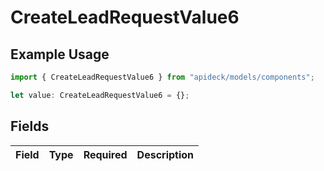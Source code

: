 # CreateLeadRequestValue6

## Example Usage

```typescript
import { CreateLeadRequestValue6 } from "apideck/models/components";

let value: CreateLeadRequestValue6 = {};
```

## Fields

| Field       | Type        | Required    | Description |
| ----------- | ----------- | ----------- | ----------- |
